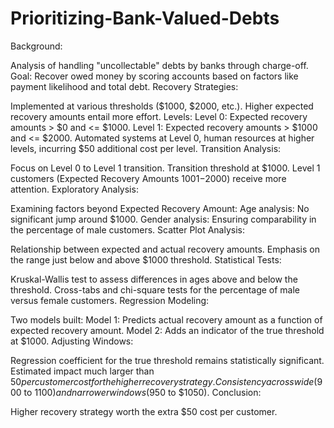 # Prioritizing-Bank-Valued-Debts  
Background:

Analysis of handling "uncollectable" debts by banks through charge-off.
Goal: Recover owed money by scoring accounts based on factors like payment likelihood and total debt.
Recovery Strategies:

Implemented at various thresholds ($1000, $2000, etc.).
Higher expected recovery amounts entail more effort.
Levels:
Level 0: Expected recovery amounts > $0 and <= $1000.
Level 1: Expected recovery amounts > $1000 and <= $2000.
Automated systems at Level 0, human resources at higher levels, incurring $50 additional cost per level.
Transition Analysis:

Focus on Level 0 to Level 1 transition.
Transition threshold at $1000.
Level 1 customers (Expected Recovery Amounts $1001-$2000) receive more attention.
Exploratory Analysis:

Examining factors beyond Expected Recovery Amount:
Age analysis: No significant jump around $1000.
Gender analysis: Ensuring comparability in the percentage of male customers.
Scatter Plot Analysis:

Relationship between expected and actual recovery amounts.
Emphasis on the range just below and above $1000 threshold.
Statistical Tests:

Kruskal-Wallis test to assess differences in ages above and below the threshold.
Cross-tabs and chi-square tests for the percentage of male versus female customers.
Regression Modeling:

Two models built:
Model 1: Predicts actual recovery amount as a function of expected recovery amount.
Model 2: Adds an indicator of the true threshold at $1000.
Adjusting Windows:

Regression coefficient for the true threshold remains statistically significant.
Estimated impact much larger than $50 per customer cost for the higher recovery strategy.
Consistency across wide ($900 to $1100) and narrower windows ($950 to $1050).
Conclusion:

Higher recovery strategy worth the extra $50 cost per customer.
